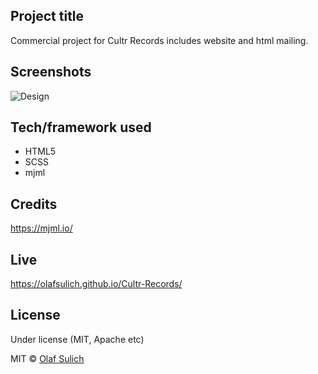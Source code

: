 

## Project title
Commercial project for Cultr Records includes website and html mailing.
 
## Screenshots
![Design](https://i.ibb.co/qCF7Q98/Pic.png)

## Tech/framework used
- HTML5
- SCSS
- mjml

## Credits
https://mjml.io/

## Live 
 https://olafsulich.github.io/Cultr-Records/

## License
Under license (MIT, Apache etc)

MIT © [Olaf Sulich]()
